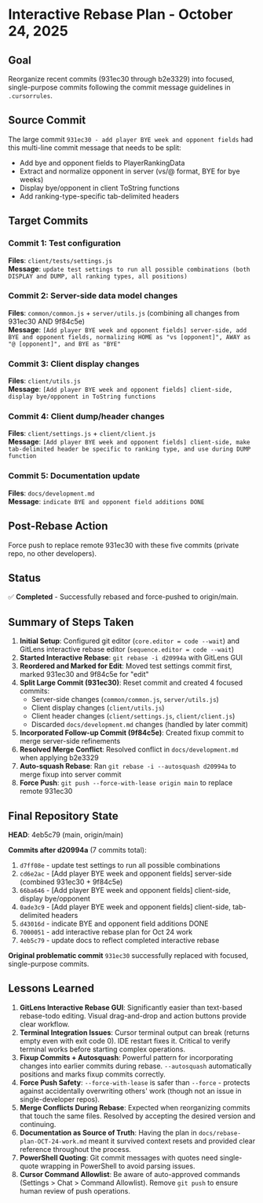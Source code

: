 # Interactive Rebase Plan - October 24, 2025

## Goal

Reorganize recent commits (931ec30 through b2e3329) into focused, single-purpose commits following the commit message guidelines in `.cursorrules`.

## Source Commit

The large commit `931ec30 - add player BYE week and opponent fields` had this multi-line commit message that needs to be split:

- Add bye and opponent fields to PlayerRankingData
- Extract and normalize opponent in server (vs/@ format, BYE for bye weeks)
- Display bye/opponent in client ToString functions
- Add ranking-type-specific tab-delimited headers

## Target Commits

### Commit 1: Test configuration

**Files**: `client/tests/settings.js`  
**Message**: `update test settings to run all possible combinations (both DISPLAY and DUMP, all ranking types, all positions)`

### Commit 2: Server-side data model changes

**Files**: `common/common.js` + `server/utils.js` (combining all changes from 931ec30 AND 9f84c5e)  
**Message**: `[Add player BYE week and opponent fields] server-side, add BYE and opponent fields, normalizing HOME as "vs [opponent]", AWAY as "@ [opponent]", and BYE as "BYE"`

### Commit 3: Client display changes

**Files**: `client/utils.js`  
**Message**: `[Add player BYE week and opponent fields] client-side, display bye/opponent in ToString functions`

### Commit 4: Client dump/header changes

**Files**: `client/settings.js` + `client/client.js`  
**Message**: `[Add player BYE week and opponent fields] client-side, make tab-delimited header be specific to ranking type, and use during DUMP function`

### Commit 5: Documentation update

**Files**: `docs/development.md`  
**Message**: `indicate BYE and opponent field additions DONE`

## Post-Rebase Action

Force push to replace remote 931ec30 with these five commits (private repo, no other developers).

## Status

✅ **Completed** - Successfully rebased and force-pushed to origin/main.

## Summary of Steps Taken

1. **Initial Setup**: Configured git editor (`core.editor = code --wait`) and GitLens interactive rebase editor (`sequence.editor = code --wait`)
2. **Started Interactive Rebase**: `git rebase -i d20994a` with GitLens GUI
3. **Reordered and Marked for Edit**: Moved test settings commit first, marked 931ec30 and 9f84c5e for "edit"
4. **Split Large Commit (931ec30)**: Reset commit and created 4 focused commits:
   - Server-side changes (`common/common.js`, `server/utils.js`)
   - Client display changes (`client/utils.js`)
   - Client header changes (`client/settings.js`, `client/client.js`)
   - Discarded `docs/development.md` changes (handled by later commit)
5. **Incorporated Follow-up Commit (9f84c5e)**: Created fixup commit to merge server-side refinements
6. **Resolved Merge Conflict**: Resolved conflict in `docs/development.md` when applying b2e3329
7. **Auto-squash Rebase**: Ran `git rebase -i --autosquash d20994a` to merge fixup into server commit
8. **Force Push**: `git push --force-with-lease origin main` to replace remote 931ec30

## Final Repository State

**HEAD**: 4eb5c79 (main, origin/main)

**Commits after d20994a** (7 commits total):

1. `d7ff08e` - update test settings to run all possible combinations
2. `cd6e2ac` - [Add player BYE week and opponent fields] server-side (combined 931ec30 + 9f84c5e)
3. `66ba646` - [Add player BYE week and opponent fields] client-side, display bye/opponent
4. `0ade3c9` - [Add player BYE week and opponent fields] client-side, tab-delimited headers
5. `d43016d` - indicate BYE and opponent field additions DONE
6. `7000051` - add interactive rebase plan for Oct 24 work
7. `4eb5c79` - update docs to reflect completed interactive rebase

**Original problematic commit** `931ec30` successfully replaced with focused, single-purpose commits.

## Lessons Learned

1. **GitLens Interactive Rebase GUI**: Significantly easier than text-based rebase-todo editing. Visual drag-and-drop and action buttons provide clear workflow.
2. **Terminal Integration Issues**: Cursor terminal output can break (returns empty even with exit code 0). IDE restart fixes it. Critical to verify terminal works before starting complex operations.
3. **Fixup Commits + Autosquash**: Powerful pattern for incorporating changes into earlier commits during rebase. `--autosquash` automatically positions and marks fixup commits correctly.
4. **Force Push Safety**: `--force-with-lease` is safer than `--force` - protects against accidentally overwriting others' work (though not an issue in single-developer repos).
5. **Merge Conflicts During Rebase**: Expected when reorganizing commits that touch the same files. Resolved by accepting the desired version and continuing.
6. **Documentation as Source of Truth**: Having the plan in `docs/rebase-plan-OCT-24-work.md` meant it survived context resets and provided clear reference throughout the process.
7. **PowerShell Quoting**: Git commit messages with quotes need single-quote wrapping in PowerShell to avoid parsing issues.
8. **Cursor Command Allowlist**: Be aware of auto-approved commands (Settings > Chat > Command Allowlist). Remove `git push` to ensure human review of push operations.
